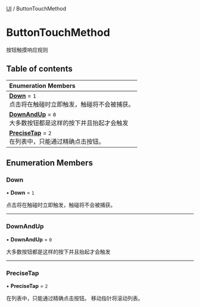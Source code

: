 [UI](../modules/UI.UI.md) / ButtonTouchMethod

# ButtonTouchMethod <Badge type="tip" text="Enumeration" /> <Score text="ButtonTouchMethod" />

按钮触摸响应规则

## Table of contents

| Enumeration Members |
| :-----|
| **[Down](UI.ButtonTouchMethod.md#down)** = ``1`` <br> 点击将在触碰时立即触发，触碰将不会被捕获。|
| **[DownAndUp](UI.ButtonTouchMethod.md#downandup)** = ``0`` <br> 大多数按钮都是这样的按下并且抬起才会触发|
| **[PreciseTap](UI.ButtonTouchMethod.md#precisetap)** = ``2`` <br> 在列表中，只能通过精确点击按钮。|

## Enumeration Members

### Down <Score text="Down" /> 

• **Down** = ``1``

点击将在触碰时立即触发，触碰将不会被捕获。

___

### DownAndUp <Score text="DownAndUp" /> 

• **DownAndUp** = ``0``

大多数按钮都是这样的按下并且抬起才会触发

___

### PreciseTap <Score text="PreciseTap" /> 

• **PreciseTap** = ``2``

在列表中，只能通过精确点击按钮。
移动指针将滚动列表。
